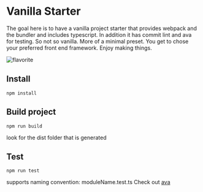 # Vanilla Starter

The goal here is to have a vanilla project starter that provides webpack and the bundler and includes typescript. In addition it has commit lint and ava for testing. So not so vanilla. More of a minimal preset. You get to chose your preferred front end framework. Enjoy making things.

![flavorite](https://raw.githubusercontent.com/patomation/vanilla-starter/master/public/favicon.ico)

## Install
```
npm install
```

## Build project
```
npm run build
```
look for the dist folder that is generated

## Test
```
npm run test
```
supports naming convention: moduleName.test.ts
Check out [ava](https://github.com/avajs/ava)

